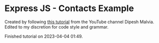# Express JS - Contacts Example

Created by following [this tutorial](https://www.youtube.com/watch?v=H9M02of22z4) from the YouTube channel Dipesh Malvia.
Edited to my discretion for code style and grammar.

Finished tutorial on 2023-04-04 01:49.
